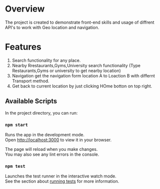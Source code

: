 # Overview

The project is created to demonstrate front-end skills and usage of diffrent API's to work with Geo location and navigation.

# Features

1. Search functionality for any place.
2. Nearby Rrestaurants,Gyms,University search functionality (Type Restaurants,Gyms or university to get nearby location)
3. Navigation get the navigation form location A to Loaction B with differnt Transport method.
4. Get back to current location by just clicking HOme botton on top right.

## Available Scripts

In the project directory, you can run:

### `npm start`

Runs the app in the development mode.\
Open [http://localhost:3000](http://localhost:3000) to view it in your browser.

The page will reload when you make changes.\
You may also see any lint errors in the console.

### `npm test`

Launches the test runner in the interactive watch mode.\
See the section about [running tests](https://facebook.github.io/create-react-app/docs/running-tests) for more information.
